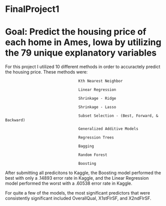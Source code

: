 # FinalProject1

# Goal: Predict the housing price of each home in Ames, Iowa by utilizing the 79 unique explanatory variables

For this project I utilized 10 different methods in order to accuractely predict the housing price. These methods were:

                                     Kth Nearest Neighbor
                                     
                                     Linear Regression
                                     
                                     Shrinkage - Ridge
                                     
                                     Shrinkage - Lasso
                                     
                                     Subset Selection - (Best, Forward, & Backward)
                                     
                                     Generalized Additive Models
                                     
                                     Regression Trees
                                     
                                     Bagging
                                     
                                     Random Forest
                                     
                                     Boosting

After submitting all predicitons to Kaggle, the Boosting model performed the best with only a .14893 error rate in Kaggle, and the Linear Regression model performed the worst with a .60538 error rate in Kaggle.

For quite a few of the models, the most significant predictors that were consistently significant included OverallQual, X1stFlrSF, and X2ndFlrSF.
